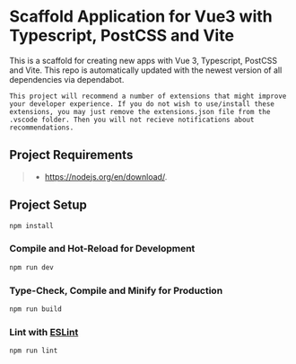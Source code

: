 # Scaffold Application for Vue3 with Typescript, PostCSS and Vite

This is a scaffold for creating new apps with Vue 3, Typescript, PostCSS and Vite.
This repo is automatically updated with the newest version of all dependencies via dependabot.

`This project will recommend a number of extensions that might improve your developer experience.
If you do not wish to use/install these extensions, you may just remove the extensions.json file from the .vscode folder.
Then you will not recieve notifications about recommendations.`


## Project Requirements

> - https://nodejs.org/en/download/.


## Project Setup

```sh
npm install
```

### Compile and Hot-Reload for Development

```sh
npm run dev
```

### Type-Check, Compile and Minify for Production

```sh
npm run build
```

### Lint with [ESLint](https://eslint.org/)

```sh
npm run lint
```
